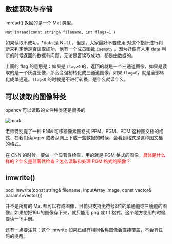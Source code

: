 
## 数据获取与存储

imread() 返回的是一个 Mat 类型。

`Mat imread(const string& filename, int flags=1 )`

如果读取不成功，*data 是 NULL，但是，大家最好不要使用 对这个指针进行判断来判定他是否读取成功，他有一个成员函数 `isempty` ，因为好像有人用 data 判断的时候返回的数据有问题，无论是否读取成功，都是由数据的。

上面的 flag 的意思是：如果是 `flag>0` 的，返回的就是一个三通道图像，如果是读取的是一个灰度图像，那么会强制转化成三通道图像。如果 `flag=0`，就是全部转化成单通道。`flag<0` 的时候是不进行转换，是什么就读什么。


## 可以读取的图像种类

opencv 可以读取的文件种类还是很多的

![mark](http://pacdb2bfr.bkt.clouddn.com/blog/image/180806/mCl136HHL3.png?imageslim)

老师特别提了一种 PNM 可移植像素图格式 PPM、PGM、PDM 这种图文档的格式，在我们读paper 或者从网上下载一些数据的时候，会看到格式是这种图文档的格式。

在 CNN 的时候，要做一个显著性检查，用的就是 PGM 格式的图像。<span style="color:red;">具体是什么样的？什么是显著性检查？怎么读取和处理 PGM 格式的图像？</span>



## imwrite()


bool imwrite(const string& filename, InputArray
image, const vector<int>& params=vector<int>())

并不是所有的 Mat 都可以存成图像，目前只支持无符号8位的单通道或三通道的图像，如果想把16U的图像存下来，就只能用 png 或 tif 格式，这个地方使用的时候要读一下手册。

还有一点要注意：这个 imwrite 如果已经有相同名称图像会直接覆盖，不会有任何的提醒。

